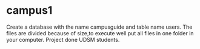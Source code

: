 # campus1
Create a database with the name campusguide and table name users.
The files are divided because of size,to execute well put all files in
one folder in your computer.
Project done UDSM students.
